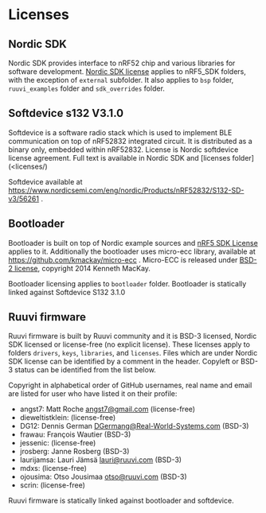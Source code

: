 # Licenses 

## Nordic SDK
Nordic SDK provides interface to nRF52 chip and various libraries for software development. [Nordic SDK license](<licenses/Noric SDK Licesnse.md>) applies to nRF5_SDK folders, with the exception of `external` subfolder. It also applies to `bsp` folder, `ruuvi_examples` folder and `sdk_overrides` folder.

## Softdevice s132 V3.1.0
Softdevice is a software radio stack which is used to implement BLE communication on top of nRF52832 integrated circuit. It is distributed as a binary only, embedded within nRF52832.
License is Nordic softdevice license agreement. Full text is available in Nordic SDK and [licenses folder](<licenses/<Noridc Softdevice license.md>)

Softdevice available at https://www.nordicsemi.com/eng/nordic/Products/nRF52832/S132-SD-v3/56261 .

## Bootloader
Bootloader is built on top of Nordic example sources and [nRF5 SDK License](<licenses/Noric SDK Licesnse.md>) applies to it. Additionally the bootloader uses micro-ecc library, available at https://github.com/kmackay/micro-ecc . Micro-ECC is released under [BSD-2 license](<licenses/micro-ecc.md>), copyright 2014 Kenneth MacKay.

Bootloader licensing applies to `bootloader` folder. 
Bootloader is statically linked against Softdevice S132 3.1.0

## Ruuvi firmware
Ruuvi firmware is built by Ruuvi community and it is BSD-3 licensed, Nordic SDK licensed or license-free (no explicit license).
These licenses apply to folders `drivers`, `keys`, `libraries`, and `licenses`. 
Files which are under Nordic SDK license can be identified by a comment in the header. 
Copyleft or BSD-3 status can be identified from the list below.

Copyright in alphabetical order of GitHub usernames, real name and email are listed for user who have listed it on their profile:

* angst7: Matt Roche <angst7@gmail.com> (license-free)
* dieweltistklein: (license-free)
* DG12:   Dennis German <DGermang@Real-World-Systems.com> (BSD-3)
* frawau: François Wautier (BSD-3)
* jessenic: (license-free)
* jrosberg: Janne Rosberg (BSD-3)
* laurijamsa: Lauri Jämsä <lauri@ruuvi.com> (BSD-3)
* mdxs: (license-free)
* ojousima: Otso Jousimaa <otso@ruuvi.com> (BSD-3)
* scrin: (license-free)

Ruuvi firmware is statically linked against bootloader and softdevice. 
